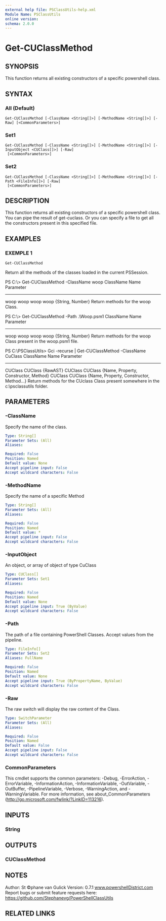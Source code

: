 ```yaml
---
external help file: PSClassUtils-help.xml
Module Name: PSClassUtils
online version:
schema: 2.0.0
---
```


# Get-CUClassMethod

## SYNOPSIS
This function returns all existing constructors of a specific powershell class.

## SYNTAX

### All (Default)
```
Get-CUClassMethod [-ClassName <String[]>] [-MethodName <String[]>] [-Raw] [<CommonParameters>]
```

### Set1
```
Get-CUClassMethod [-ClassName <String[]>] [-MethodName <String[]>] [-InputObject <CUClass[]>] [-Raw]
 [<CommonParameters>]
```

### Set2
```
Get-CUClassMethod [-ClassName <String[]>] [-MethodName <String[]>] [-Path <FileInfo[]>] [-Raw]
 [<CommonParameters>]
```

## DESCRIPTION
This function returns all existing constructors of a specific powershell class.
You can pipe the result of get-cuclass.
Or you can specify a file to get all the constructors present in this specified file.

## EXAMPLES

### EXEMPLE 1
```
Get-CUClassMethod
```

Return all the methods of the classes loaded in the current PSSession.

PS C:\\\> Get-CUClassMethod -ClassName woop
ClassName Name    Parameter
--------- ----    ---------
woop    woop
woop    woop       {String, Number}
Return methods for the woop Class.

PS C:\\\> Get-CUClassMethod -Path .\Woop.psm1
ClassName Name    Parameter
--------- ----    ---------
woop    woop
woop    woop       {String, Number}
Return methods for the woop Class present in the woop.psm1 file.

PS C:\PSClassUtils\> Gci -recurse | Get-CUClassMethod -ClassName CuClass
ClassName Name    Parameter
--------- ----    ---------
CUClass   CUClass {RawAST}
CUClass   CUClass {Name, Property, Constructor, Method}
CUClass   CUClass {Name, Property, Constructor, Method...}
Return methods for the CUclass Class present somewhere in the c:\psclassutils folder.

## PARAMETERS

### -ClassName
Specify the name of the class.

```yaml
Type: String[]
Parameter Sets: (All)
Aliases:

Required: False
Position: Named
Default value: None
Accept pipeline input: False
Accept wildcard characters: False
```

### -MethodName
Specify the name of a specific Method

```yaml
Type: String[]
Parameter Sets: (All)
Aliases:

Required: False
Position: Named
Default value: *
Accept pipeline input: False
Accept wildcard characters: False
```

### -InputObject
An object, or array of object of type CuClass

```yaml
Type: CUClass[]
Parameter Sets: Set1
Aliases:

Required: False
Position: Named
Default value: None
Accept pipeline input: True (ByValue)
Accept wildcard characters: False
```

### -Path
The path of a file containing PowerShell Classes.
Accept values from the pipeline.

```yaml
Type: FileInfo[]
Parameter Sets: Set2
Aliases: FullName

Required: False
Position: Named
Default value: None
Accept pipeline input: True (ByPropertyName, ByValue)
Accept wildcard characters: False
```

### -Raw
The raw switch will display the raw content of the Class.

```yaml
Type: SwitchParameter
Parameter Sets: (All)
Aliases:

Required: False
Position: Named
Default value: False
Accept pipeline input: False
Accept wildcard characters: False
```

### CommonParameters
This cmdlet supports the common parameters: -Debug, -ErrorAction, -ErrorVariable, -InformationAction, -InformationVariable, -OutVariable, -OutBuffer, -PipelineVariable, -Verbose, -WarningAction, and -WarningVariable.
For more information, see about_CommonParameters (http://go.microsoft.com/fwlink/?LinkID=113216).

## INPUTS

### String
## OUTPUTS

### CUClassMethod
## NOTES
Author: St ©phane van Gulick
Version: 0.7.1
www.powershellDistrict.com
Report bugs or submit feature requests here:
https://github.com/Stephanevg/PowerShellClassUtils

## RELATED LINKS
